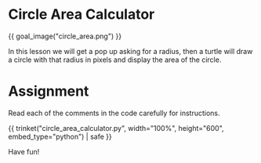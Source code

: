 # Circle Area Calculator

{{ goal_image("circle_area.png") }}

In this lesson we will get a pop up asking for a radius, then a turtle will draw a circle with that radius in pixels and display the area of the circle.

# Assignment

Read each of  the comments in the code carefully for instructions. 

{{ trinket("circle_area_calculator.py", width="100%", height="600", embed_type="python") | safe }}

Have fun!